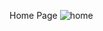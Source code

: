 Home Page
![home](https://github.com/premaj037/E-learning-website/assets/109972999/801cf2a4-f0ae-4b72-b6b5-8b4b47601571)
